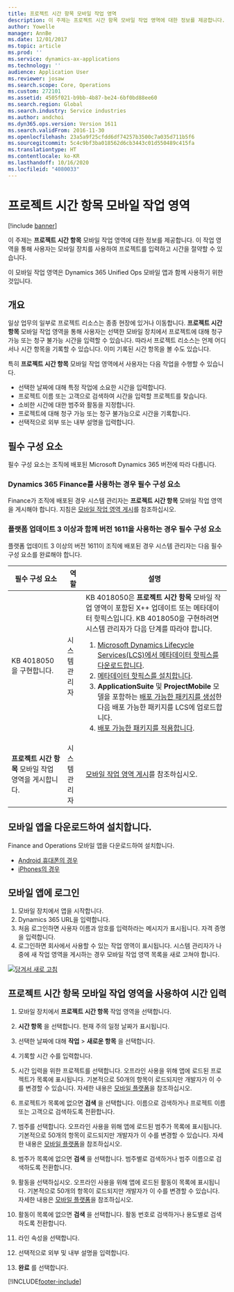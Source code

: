 ```yaml
---
title: 프로젝트 시간 항목 모바일 작업 영역
description: 이 주제는 프로젝트 시간 항목 모바일 작업 영역에 대한 정보를 제공합니다. 이 작업 영역을 통해 사용자는 모바일 장치를 사용하여 프로젝트를 입력하고 시간을 절약할 수 있습니다.
author: Yowelle
manager: AnnBe
ms.date: 12/01/2017
ms.topic: article
ms.prod: ''
ms.service: dynamics-ax-applications
ms.technology: ''
audience: Application User
ms.reviewer: josaw
ms.search.scope: Core, Operations
ms.custom: 272101
ms.assetid: 4505f021-b9bb-4b87-be24-6bf0bd88ee60
ms.search.region: Global
ms.search.industry: Service industries
ms.author: andchoi
ms.dyn365.ops.version: Version 1611
ms.search.validFrom: 2016-11-30
ms.openlocfilehash: 23a5a9f25cfdd6df74257b3500c7a035d711b5f6
ms.sourcegitcommit: 5c4c9bf3ba018562d6cb3443c01d550489c415fa
ms.translationtype: HT
ms.contentlocale: ko-KR
ms.lasthandoff: 10/16/2020
ms.locfileid: "4080033"
---
```

# <a name="project-time-entry-mobile-workspace"></a>프로젝트 시간 항목 모바일 작업 영역

[!include [banner](../includes/banner.md)]

이 주제는 **프로젝트 시간 항목** 모바일 작업 영역에 대한 정보를 제공합니다. 이 작업 영역을 통해 사용자는 모바일 장치를 사용하여 프로젝트를 입력하고 시간을 절약할 수 있습니다.

이 모바일 작업 영역은 Dynamics 365 Unified Ops 모바일 앱과 함께 사용하기 위한 것입니다. 

## <a name="overview"></a>개요
일상 업무의 일부로 프로젝트 리소스는 종종 현장에 있거나 이동합니다. **프로젝트 시간 항목** 모바일 작업 영역을 통해 사용자는 선택한 모바일 장치에서 프로젝트에 대해 청구 가능 또는 청구 불가능 시간을 입력할 수 있습니다. 따라서 프로젝트 리소스는 언제 어디서나 시간 항목을 기록할 수 있습니다. 이미 기록된 시간 항목을 볼 수도 있습니다. 

특히 **프로젝트 시간 항목** 모바일 작업 영역에서 사용자는 다음 작업을 수행할 수 있습니다.

-   선택한 날짜에 대해 특정 작업에 소요한 시간을 입력합니다.
-   프로젝트 이름 또는 고객으로 검색하여 시간을 입력할 프로젝트를 찾습니다.
-   소비한 시간에 대한 범주와 활동을 지정합니다.
-   프로젝트에 대해 청구 가능 또는 청구 불가능으로 시간을 기록합니다.
-   선택적으로 외부 또는 내부 설명을 입력합니다.

## <a name="prerequisites"></a>필수 구성 요소
필수 구성 요소는 조직에 배포된 Microsoft Dynamics 365 버전에 따라 다릅니다.

### <a name="prerequisites-if-you-use-dynamics-365-finance"></a>Dynamics 365 Finance를 사용하는 경우 필수 구성 요소
Finance가 조직에 배포된 경우 시스템 관리자는 **프로젝트 시간 항목** 모바일 작업 영역을 게시해야 합니다. 지침은 [모바일 작업 영역 게시](https://docs.microsoft.com/dynamics365/fin-ops-core/dev-itpro/mobile-apps/publish-mobile-workspace)를 참조하십시오.

### <a name="prerequisites-if-you-use-version-1611-with-platform-update-3-or-later"></a>플랫폼 업데이트 3 이상과 함께 버전 1611을 사용하는 경우 필수 구성 요소
플랫폼 업데이트 3 이상의 버전 1611이 조직에 배포된 경우 시스템 관리자는 다음 필수 구성 요소를 완료해야 합니다. 

<table>
<thead>
<tr class="header">
<th>필수 구성 요소</th>
<th>역할</th>
<th>설명</th>
</tr>
</thead>
<tbody>
<tr class="odd">

<td>KB 4018050을 구현합니다.</td>
<td>시스템 관리자</td>
<td>KB 4018050은 <strong>프로젝트 시간 항목</strong> 모바일 작업 영역이 포함된 X++ 업데이트 또는 메타데이터 핫픽스입니다. KB 4018050을 구현하려면 시스템 관리자가 다음 단계를 따라야 합니다.
<ol>
<li><a href="https://docs.microsoft.com/dynamics365/fin-ops-core/dev-itpro/migration-upgrade/download-hotfix-lcs">Microsoft Dynamics Lifecycle Services(LCS)에서 메타데이터 핫픽스를 다운로드합니다</a>.</li>
<li><a href="https://docs.microsoft.com/dynamics365/fin-ops-core/dev-itpro/migration-upgrade/install-metadata-hotfix-package">메타데이터 핫픽스를 설치합니다</a>.</li>
<li><strong>ApplicationSuite</strong> 및 <strong>ProjectMobile</strong> 모델을 포함하는 <a href="https://docs.microsoft.com/dynamics365/fin-ops-core/dev-itpro/deployment/create-apply-deployable-package">배포 가능한 패키지를 생성</a>한 다음 배포 가능한 패키지를 LCS에 업로드합니다.</li>
<li><a href="https://docs.microsoft.com/dynamics365/fin-ops-core/dev-itpro/deployment/apply-deployable-package-system">배포 가능한 패키지를 적용합니다</a>.</li>

</ol></td>
</tr>
<tr class="even">
<td><strong>프로젝트 시간 항목</strong> 모바일 작업 영역을 게시합니다.</td>
<td>시스템 관리자</td>
<td><a href="https://docs.microsoft.com/dynamics365/fin-ops-core/dev-itpro/mobile-apps/publish-mobile-workspace">모바일 작업 영역 게시</a>를 참조하십시오.</td>
</tr>
</tbody>
</table>

## <a name="download-and-install-the-mobile-app"></a>모바일 앱을 다운로드하여 설치합니다.

Finance and Operations 모바일 앱을 다운로드하여 설치합니다.

-   [Android 휴대폰의 경우](https://go.microsoft.com/fwlink/?linkid=850662)
-   [iPhones의 경우](https://go.microsoft.com/fwlink/?linkid=850663)

## <a name="sign-in-to-the-mobile-app"></a>모바일 앱에 로그인
1.  모바일 장치에서 앱을 시작합니다.
2.  Dynamics 365 URL을 입력합니다.
3.  처음 로그인하면 사용자 이름과 암호를 입력하라는 메시지가 표시됩니다. 자격 증명을 입력합니다.
4.  로그인하면 회사에서 사용할 수 있는 작업 영역이 표시됩니다. 시스템 관리자가 나중에 새 작업 영역을 게시하는 경우 모바일 작업 영역 목록을 새로 고쳐야 합니다.

[![당겨서 새로 고침](./media/pull-to-refresh-list-of-workspaces-183x300.png)](./media/pull-to-refresh-list-of-workspaces.png)

## <a name="enter-time-by-using-the-project-time-entry-mobile-workspace"></a>프로젝트 시간 항목 모바일 작업 영역을 사용하여 시간 입력
1.  모바일 장치에서 **프로젝트 시간 항목** 작업 영역을 선택합니다.
2.  **시간 항목** 을 선택합니다. 현재 주의 일정 날짜가 표시됩니다.
3.  선택한 날짜에 대해 **작업** &gt; **새로운 항목** 을 선택합니다.
4.  기록할 시간 수를 입력합니다.
5.  시간 입력을 위한 프로젝트를 선택합니다. 오프라인 사용을 위해 앱에 로드된 프로젝트가 목록에 표시됩니다. 기본적으로 50개의 항목이 로드되지만 개발자가 이 수를 변경할 수 있습니다. 자세한 내용은 [모바일 플랫폼](https://docs.microsoft.com/dynamics365/fin-ops-core/dev-itpro/mobile-apps/mobile-app-home-page)을 참조하십시오.
6.  프로젝트가 목록에 없으면 **검색** 을 선택합니다. 이름으로 검색하거나 프로젝트 이름 또는 고객으로 검색하도록 전환합니다.
7.  범주를 선택합니다. 오프라인 사용을 위해 앱에 로드된 범주가 목록에 표시됩니다. 기본적으로 50개의 항목이 로드되지만 개발자가 이 수를 변경할 수 있습니다. 자세한 내용은 [모바일 플랫폼](https://docs.microsoft.com/dynamics365/fin-ops-core/dev-itpro/mobile-apps/mobile-app-home-page)을 참조하십시오.
8.  범주가 목록에 없으면 **검색** 을 선택합니다. 범주별로 검색하거나 범주 이름으로 검색하도록 전환합니다.
9.  활동을 선택하십시오. 오프라인 사용을 위해 앱에 로드된 활동이 목록에 표시됩니다. 기본적으로 50개의 항목이 로드되지만 개발자가 이 수를 변경할 수 있습니다. 자세한 내용은 [모바일 플랫폼](https://docs.microsoft.com/dynamics365/fin-ops-core/dev-itpro/mobile-apps/mobile-app-home-page)을 참조하십시오.
10. 활동이 목록에 없으면 **검색** 을 선택합니다. 활동 번호로 검색하거나 용도별로 검색하도록 전환합니다.

11. 라인 속성을 선택합니다.
12. 선택적으로 외부 및 내부 설명을 입력합니다.
13. **완료** 를 선택합니다.


[!INCLUDE[footer-include](../includes/footer-banner.md)]